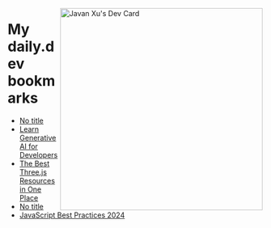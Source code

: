 
<a href="https://app.daily.dev/JavanXU"><img align="right" src="https://api.daily.dev/devcards/e45a150971844cd6959a94bb94e861ea.png?r=quw" width="400" alt="Javan Xu's Dev Card"/></a>

# My daily.dev bookmarks
<!-- daily.dev BOOKMARKS:START -->
- [No title](https://app.daily.dev/posts/jJvJwsZjl?utm_source=rss&utm_medium=bookmarks&utm_campaign=6ueXw3FRNQzpNtewCDbI6)
- [Learn Generative AI for Developers](https://app.daily.dev/posts/tZnclrcCQ?utm_source=rss&utm_medium=bookmarks&utm_campaign=6ueXw3FRNQzpNtewCDbI6)
- [The Best Three.js Resources in One Place](https://app.daily.dev/posts/RqlFnAGje?utm_source=rss&utm_medium=bookmarks&utm_campaign=6ueXw3FRNQzpNtewCDbI6)
- [No title](https://app.daily.dev/posts/HFxn8nziq?utm_source=rss&utm_medium=bookmarks&utm_campaign=6ueXw3FRNQzpNtewCDbI6)
- [JavaScript Best Practices 2024](https://app.daily.dev/posts/7rYt1mxlW?utm_source=rss&utm_medium=bookmarks&utm_campaign=6ueXw3FRNQzpNtewCDbI6)
<!-- daily.dev BOOKMARKS:END -->
